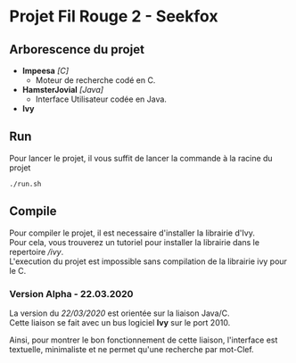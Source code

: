 # Projet Fil Rouge 2 - Seekfox

## Arborescence du projet
+ **Impeesa** *[C]*
    + Moteur de recherche codé en C.
+ **HamsterJovial** *[Java]*
    + Interface Utilisateur codée en Java. 
+ **Ivy**


## Run
Pour lancer le projet, il vous suffit de lancer la commande à la racine du projet

```
./run.sh
```

## Compile
Pour compiler le projet, il est necessaire d'installer la librairie d'Ivy.   
Pour cela, vous trouverez un tutoriel pour installer la librairie dans le repertoire */ivy*.   
L'execution du projet est impossible sans compilation de la librairie ivy pour le C.


### Version Alpha - 22.03.2020
La version du *22/03/2020* est orientée sur la liaison Java/C.   
Cette liaison se fait avec un bus logiciel **Ivy** sur le port 2010.

Ainsi, pour montrer le bon fonctionnement de cette liaison, l'interface est textuelle, minimaliste et ne permet qu'une recherche par mot-Clef.